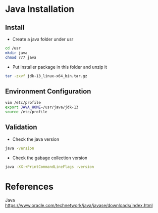 # Java Installation

## Install
- Create a java folder under usr  
``` bash
cd /usr
mkdir java
chmod 777 java
```

- Put installer package in this folder and unzip it  
```bash
tar -zxvf jdk-13_linux-x64_bin.tar.gz
```

## Environment Configuration
``` bash
vim /etc/profile
export JAVA_HOME=/usr/java/jdk-13
source /etc/profile
```

## Validation
- Check the java version
``` bash
java -version
```

- Check the gabage collection version
``` bash
java -XX:+PrintCommandLineFlags -version
```


# References
Java
https://www.oracle.com/technetwork/java/javase/downloads/index.html